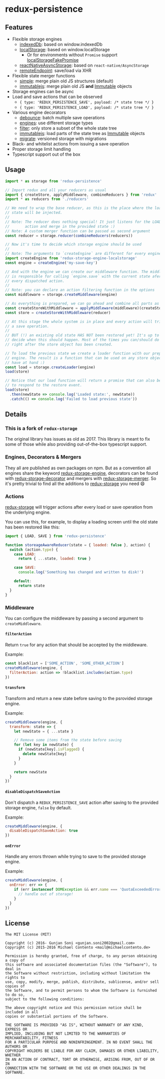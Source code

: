 # redux-persistence

## Features

- Flexible storage engines
  - [indexedDb](https://github.com/prateekbh/redux-storage-engine-indexed-db): based on window.indexedDb
  - [localStorage][]: based on window.localStorage
    - Or for environments without `Promise` support [localStorageFakePromise][]
  - [reactNativeAsyncStorage][]: based on `react-native/AsyncStorage`
  - [remoteEndpoint][]: save/load via XHR
- Flexible state merger functions
  - [simple][merger-simple]: merge plain old JS structures (default)
  - [immutablejs][merger-immutablejs]: merge plain old JS **and** [Immutable][]
    objects
- Storage engines can be async
- Load and save actions that can be observed
  - `{ type: 'REDUX_PERSISTENCE_SAVE', payload: /* state tree */ }`
  - `{ type: 'REDUX_PERSISTENCE_LOAD', payload: /* state tree */ }`
- Various engine decorators
  - [debounce][]: batch multiple save operations
  - [engines][]: use different storage types
  - [filter][]: only store a subset of the whole state tree
  - [immutablejs][]: load parts of the state tree as [Immutable][] objects
  - [migrate][]: versioned storage with migrations
- Black- and whitelist actions from issuing a save operation
- Proper storage limit handling
- Typescript support out of the box

## Usage

```js
import * as storage from 'redux-persistence'

// Import redux and all your reducers as usual
import { createStore, applyMiddleware, combineReducers } from 'redux'
import * as reducers from './reducers'

// We need to wrap the base reducer, as this is the place where the loaded
// state will be injected.
//
// Note: The reducer does nothing special! It just listens for the LOAD
//       action and merge in the provided state :)
// Note: A custom merger function can be passed as second argument
const reducer = storage.reducer(combineReducers(reducers))

// Now it's time to decide which storage engine should be used
//
// Note: The arguments to `createEngine` are different for every engine!
import createEngine from 'redux-storage-engine-localstorage'
const engine = createEngine('my-save-key')

// And with the engine we can create our middleware function. The middleware
// is responsible for calling `engine.save` with the current state afer
// every dispatched action.
//
// Note: you can declare an action filtering function in the options
const middleware = storage.createMiddleware(engine)

// As everything is prepared, we can go ahead and combine all parts as usual
const createStoreWithMiddleware = applyMiddleware(middleware)(createStore)
const store = createStoreWithMiddleware(reducer)

// At this stage the whole system is in place and every action will trigger
// a save operation.
//
// BUT (!) an existing old state HAS NOT been restored yet! It's up to you to
// decide when this should happen. Most of the times you can/should do this
// right after the store object has been created.

// To load the previous state we create a loader function with our prepared
// engine. The result is a function that can be used on any store object you
// have at hand :)
const load = storage.createLoader(engine)
load(store)

// Notice that our load function will return a promise that can also be used
// to respond to the restore event.
load(store)
  .then(newState => console.log('Loaded state:', newState))
  .catch(() => console.log('Failed to load previous state'))
```

## Details

### This is a fork of `redux-storage`

The original library has issues as old as 2017. This library is meant to fix some of those while also providing out-of-the-box typescript support.

### Engines, Decorators & Mergers

They all are published as own packages on npm. But as a convention all engines
share the keyword [redux-storage-engine][npm-engine], decorators can be found
with [redux-storage-decorator][npm-decorator] and mergers with
[redux-storage-merger][npm-merger]. So it's pretty trivial to find all
the additions to [redux-storage][] you need :smile:

### Actions

[redux-storage][] will trigger actions after every load or save operation from
the underlying engine.

You can use this, for example, to display a loading screen until the old state
has been restored like this:

```js
import { LOAD, SAVE } from 'redux-persistence'

function storeageAwareReducer(state = { loaded: false }, action) {
  switch (action.type) {
    case LOAD:
      return { ...state, loaded: true }

    case SAVE:
      console.log('Something has changed and written to disk!')

    default:
      return state
  }
}
```

### Middleware

You can configure the middleware by passing a second argument to `createMiddleware`.

#### `filterAction`

Return `true` for any action that should be accepted by the middleware.

Example:

```js
const blacklist = ['SOME_ACTION', 'SOME_OTHER_ACTION']
createMiddleware(engine, {
  filterAction: action => !blacklist.includes(action.type)
})
```

#### `transform`

Transform and return a new state before saving to the psrovided storage engine.

Example:

```js
createMiddleware(engine, {
  transform: state => {
    let newState = { ...state }

    // Remove some items from the state before saving
    for (let key in newState) {
      if (newState[key].isFlagged) {
        delete newState[key]
      }
    }

    return newState
  }
})
```

#### `disableDispatchSaveAction`

Don't dispatch a `REDUX_PERSISTENCE_SAVE` action after saving to the provided storage engine, `false` by default.

Example:

```js
createMiddleware(engine, {
  disableDispatchSaveAction: true
})
```

#### `onError`

Handle any errors thrown while trying to save to the provided storage engine.

Example:

```js
createMiddleware(engine, {
  onError: err => {
    if (err instanceof DOMException && err.name === 'QuotaExceededError') {
      // handle out of storage!
    }
  }
})
```

## License

    The MIT License (MIT)

    Copyright (c) 2016- Gunjan Soni <gunjan.soni2002@gmail.com>
    Copyright (c) 2015-2016 Michael Contento <mail@michaelcontento.de>

    Permission is hereby granted, free of charge, to any person obtaining a copy of
    this software and associated documentation files (the "Software"), to deal in
    the Software without restriction, including without limitation the rights to
    use, copy, modify, merge, publish, distribute, sublicense, and/or sell copies of
    the Software, and to permit persons to whom the Software is furnished to do so,
    subject to the following conditions:

    The above copyright notice and this permission notice shall be included in all
    copies or substantial portions of the Software.

    THE SOFTWARE IS PROVIDED "AS IS", WITHOUT WARRANTY OF ANY KIND, EXPRESS OR
    IMPLIED, INCLUDING BUT NOT LIMITED TO THE WARRANTIES OF MERCHANTABILITY, FITNESS
    FOR A PARTICULAR PURPOSE AND NONINFRINGEMENT. IN NO EVENT SHALL THE AUTHORS OR
    COPYRIGHT HOLDERS BE LIABLE FOR ANY CLAIM, DAMAGES OR OTHER LIABILITY, WHETHER
    IN AN ACTION OF CONTRACT, TORT OR OTHERWISE, ARISING FROM, OUT OF OR IN
    CONNECTION WITH THE SOFTWARE OR THE USE OR OTHER DEALINGS IN THE SOFTWARE.

[merger-simple]: https://github.com/react-stack/redux-storage-merger-simple
[merger-immutablejs]: https://github.com/react-stack/redux-storage-merger-immutablejs
[npm-engine]: https://www.npmjs.com/browse/keyword/redux-storage-engine
[npm-decorator]: https://www.npmjs.com/browse/keyword/redux-storage-decorator
[npm-merger]: https://www.npmjs.com/browse/keyword/redux-storage-merger
[redux]: https://github.com/gaearon/redux
[immutable]: https://github.com/facebook/immutable-js
[redux-storage]: https://github.com/react-stack/redux-storage
[react-native]: https://facebook.github.io/react-native/
[localstorage]: https://github.com/react-stack/redux-storage-engine-localStorage
[localstoragefakepromise]: https://github.com/react-stack/redux-storage-engine-localStorageFakePromise
[reactnativeasyncstorage]: https://github.com/react-stack/redux-storage-engine-reactNativeAsyncStorage
[load]: https://github.com/react-stack/redux-storage/blob/master/src/constants.js#L1
[save]: https://github.com/react-stack/redux-storage/blob/master/src/constants.js#L2
[debounce]: https://github.com/react-stack/redux-storage-decorator-debounce
[engines]: https://github.com/allegro/redux-storage-decorator-engines
[filter]: https://github.com/react-stack/redux-storage-decorator-filter
[migrate]: https://github.com/mathieudutour/redux-storage-decorator-migrate
[immutablejs]: https://github.com/react-stack/redux-storage-decorator-immutablejs
[remoteendpoint]: https://github.com/bionexo/redux-storage-engine-remoteendpoint
